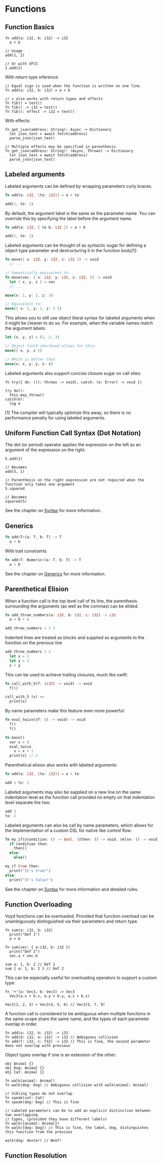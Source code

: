 # Functions

## Function Basics

```voyd
fn add(a: i32, b: i32) -> i32
  a + b

// Usage
add(1, 2)

// Or with UFCS
1.add(2)
```

With return type inference:

```voyd
// Equal sign is used when the function is written on one line
fn add(a: i32, b: i32) = a + b

// = also works with return types and effects
fn fib() = test()
fn fib() -> i32 = test()
fn fib(): effect -> i32 = test()
```

With effects:

```voyd
fn get_json(address: String): Async -> Dictionary
  let json_text = await fetch(address)
  parse_json(json_text)

// Multiple effects may be specified in parenthesis
fn get_json(address: String): (Async, Throws) -> Dictionary
  let json_text = await fetch(address)
  parse_json(json_text)
```

## Labeled arguments

Labeled arguments can be defined by wrapping parameters curly braces.

```rust
fn add(a: i32, {to: i32}) = a + to

add(1, to: 2)
```

By default, the argument label is the same as the parameter name. You can
override this by specifying the label before the argument name.

```rust
fn add(a: i32, { to b: i32 }) = a + b

add(1, to: 2)
```

Labeled arguments can be thought of as syntactic sugar for defining a object
type parameter and destructuring it in the function body[1]:

```rust
fn move({ x: i32, y: i32, z: i32 }) -> void
  // ...

// Semantically equivalent to:
fn move(vec: { x: i32, y: i32, z: i32, }) -> void
  let { x, y, z } = vec
  // ...

move(x: 1, y: 2, z: 3)

// Equivalent to:
move({ x: 1, y: 2, z: 3 })
```

This allows you to still use object literal syntax for labeled arguments when
it might be cleaner to do so. For example, when the variable names match the
argument labels:

```rust
let (x, y, z) = (1, 2, 3)

// Object field shorthand allows for this:
move({ x, y, z })

// Which is better than
move(x: x, y: y, z: z)
```

Labeled arguments also support concise closure sugar on call sites:

```voyd
fn try({ do: ((): throws -> void), catch: (e: Error) -> void })

try do():
  this_may_throw()
catch(e):
  log e
```

[1] The compiler will typically optimize this away, so there is no performance
penalty for using labeled arguments.

## Uniform Function Call Syntax (Dot Notation)

The dot (or period) operator applies the expression on the left as an argument
of the expression on the right.

```
5.add(1)

// Becomes
add(5, 1)

// Parenthesis on the right expression are not required when the function only takes one argument
5.squared

// Becomes
squared(5)
```

See the chapter on [Syntax](./syntax.md) for more information.

## Generics

```rust
fn add<T>(a: T, b: T) -> T
  a + b
```

With trait constraints

```rust
fn add<T: Numeric>(a: T, b: T) -> T
  a + b
```

See the chapter on [Generics](./generics.md) for more information.


## Parenthetical Elision

When a function call is the top level call of its line, the parenthesis surrounding
the arguments (as well as the commas) can be elided.

```rust
fn add_three_numbers(a: i32, b: i32, c: i32) -> i32
  a + b + c

add_three_numbers 1 2 3
```

Indented lines are treated as blocks and supplied as arguments to the function
on the previous line

```rust
add_three_numbers 1 2
  let x = 1
  let y = 2
  x + y
```

This can be used to achieve trailing closures, much like swift:

```rust
fn call_with_5(f: (i32) -> void) -> void
  f(5)

call_with_5 (x) =>
  print(x)
```

By name parameters make this feature even more powerful:

```rust
fn eval_twice(@f: () -> void) -> void
  f()
  f()

fn main()
  var x = 0
  eval_twice
    x = x + 1
  print(x) // 2
```

Parenthetical elision also works with labeled arguments:

```rust
fn add(a: i32, {to: i32}) = a + to

add 1 to: 2
```

Labeled arguments may also be supplied on a new line on the same indentation
level as the function call provided no empty on that indentation level separate
the two:

```rust
add 1
to: 2
```

Labeled arguments can also be call by name parameters, which allows for the
implementation of a custom DSL for native like control flow:

```rust
fn my_if(@condition: () -> bool, {@then: () -> void, @else: () -> void}) -> void
  if condition then:
    then()
  else:
    else()

my_if true then:
  print("It's true!")
else:
  print("It's false!")
```

See the chapter on [Syntax](./syntax.md) for more information and detailed rules.

## Function Overloading

Voyd functions can be overloaded. Provided that function overload can be unambiguously distinguished via their parameters and return type.

```voyd
fn sum(a: i32, b: i32)
  print("Def 1")
  a + b

fn sum(vec: { a:i32, b: i32 })
  print("Def 2")
  vec.a + vec.b

sum a: 1, b: 2 // Def 1
sum { a: 1, b: 2 } // Def 2
```

This can be especially useful for overloading operators to support a custom
type:

```voyd
fn '+'(a: Vec3, b: Vec3) -> Vec3
  Vec3(a.x + b.x, a.y + b.y, a.z + b.z)

Vec3(1, 2, 3) + Vec3(4, 5, 6) // Vec3(5, 7, 9)
```

A function call is considered to be ambiguous when multiple functions in
the same scope share the same name, and the types of each parameter overlap
in order.

```voyd
fn add(a: i32, b: i32) -> i32
fn add(d: i32, e: i32) -> i32 // Ambiguous collision
fn add(f: i32, c: f32) -> i32 // This is fine, the second parameter does not overlap with previous
```

Object types overlap if one is an extension of the other:

```voyd
obj Animal {}
obj Dog: Animal {}
obj Cat: Animal {}

fn walk(animal: Animal)
fn walk(dog: Dog) // Ambiguous collision with walk(animal: Animal)

// Sibling types do not overlap
fn speak(cat: Cat)
fn speak(dog: Dog) // This is fine

// Labeled parameters can be to add an explicit distinction between two overlapping
// types, (provided they have different labels)
fn walk({animal: Animal})
fn walk({dog: Dog}) // This is fine, the label, dog, distinguishes this function from the previous

walk(dog: dexter) // Woof!
```

## Function Resolution

